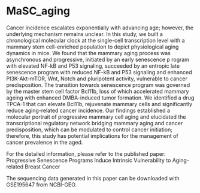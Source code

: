 # MaSC_aging
Cancer incidence escalates exponentially with advancing age; however, the underlying mechanism remains unclear. In this study, we built a chronological molecular clock at the single-cell transcription level with a mammary stem cell-enriched population to depict physiological aging dynamics in mice. We found that the mammary aging process was asynchronous and progressive, initiated by an early senescence p rogram with elevated NF-kB and P53 signaling, succeeded by an entropic late senescence program with reduced NF-kB and P53 signaling and enhanced PI3K-Akt-mTOR, Wnt, Notch and pluripotent activity, vulnerable to cancer predisposition. The transition towards senescence program was governed by the master stem cell factor Bcl11b, loss of which accelerated mammary ageing with enhanced DMBA-induced tumor formation. We identified a drug TPCA-1 that can elevate Bcl11b, rejuvenate mammary cells and significantly reduce aging-related cancer incidence. Our findings established a molecular portrait of progressive mammary cell aging and elucidated the transcriptional regulatory network bridging mammary aging and cancer predisposition, which can be modulated to control cancer initiation; therefore, this study has potential implications for the management of cancer prevalence in the aged.

For the detailed information, please refer to the published paper: Progressive Senescence Programs Induce Intrinsic Vulnerability to Aging-related Breast Cancer

The sequencing data generated in this paper can be downloaded with GSE195647 from NCBI-GEO.

